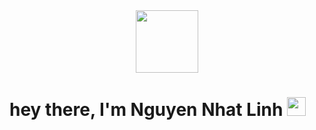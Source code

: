 <div id="header" align="center">
  <img src="https://media.giphy.com/media/M9gbBd9nbDrOTu1Mqx/giphy.gif" width="100"/>
</div>
<!-- .. xin chào -->
<h1>
  hey there, I'm Nguyen Nhat Linh 
  <img src="https://media.giphy.com/media/hvRJCLFzcasrR4ia7z/giphy.gif" width="30px"/>
</h1>
